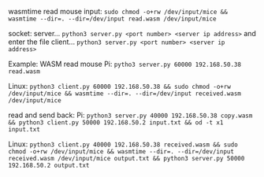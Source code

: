 wasmtime read mouse input:
`sudo chmod -o+rw /dev/input/mice && wasmtime --dir=. --dir=/dev/input read.wasm /dev/input/mice`

socket:
server...
`python3 server.py <port number> <server ip address>`
and enter the file
client...
`python3 server.py <port number> <server ip address>`

Example:
WASM read mouse
Pi: `pytho3 server.py 60000 192.168.50.38 read.wasm`

Linux: `python3 client.py 60000 192.168.50.38 && sudo chmod -o+rw /dev/input/mice && wasmtime --dir=. --dir=/dev/input received.wasm /dev/input/mice`

read and send back:
Pi: `python3 server.py 40000 192.168.50.38 copy.wasm && python3 client.py 50000 192.168.50.2 input.txt && od -t x1 input.txt`

Linux: `python3 client.py 40000 192.168.50.38 received.wasm && sudo chmod -o+rw /dev/input/mice && wasmtime --dir=. --dir=/dev/input received.wasm /dev/input/mice output.txt && python3 server.py 50000 192.168.50.2 output.txt`
